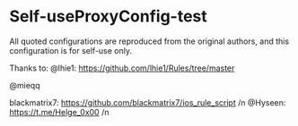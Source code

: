 # Self-useProxyConfig-test
All quoted configurations are reproduced from the original authors, and this configuration is for self-use only.

Thanks to:
@lhie1: https://github.com/lhie1/Rules/tree/master 

@mieqq 

blackmatrix7: https://github.com/blackmatrix7/ios_rule_script /n 
@Hyseen: https://t.me/Helge_0x00 /n
